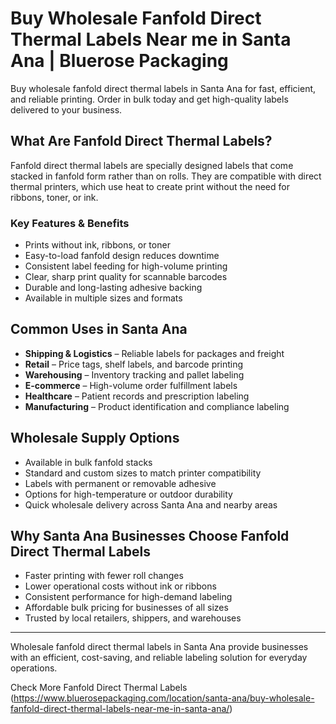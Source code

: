 # Buy Wholesale Fanfold Direct Thermal Labels Near me in Santa Ana | Bluerose Packaging

Buy wholesale fanfold direct thermal labels in Santa Ana for fast, efficient, and reliable printing. Order in bulk today and get high-quality labels delivered to your business.

## What Are Fanfold Direct Thermal Labels?

Fanfold direct thermal labels are specially designed labels that come stacked in fanfold form rather than on rolls. They are compatible with direct thermal printers, which use heat to create print without the need for ribbons, toner, or ink.

### Key Features & Benefits

- Prints without ink, ribbons, or toner  
- Easy-to-load fanfold design reduces downtime  
- Consistent label feeding for high-volume printing  
- Clear, sharp print quality for scannable barcodes  
- Durable and long-lasting adhesive backing  
- Available in multiple sizes and formats  

## Common Uses in Santa Ana

- **Shipping & Logistics** – Reliable labels for packages and freight  
- **Retail** – Price tags, shelf labels, and barcode printing  
- **Warehousing** – Inventory tracking and pallet labeling  
- **E-commerce** – High-volume order fulfillment labels  
- **Healthcare** – Patient records and prescription labeling  
- **Manufacturing** – Product identification and compliance labeling  

## Wholesale Supply Options

- Available in bulk fanfold stacks  
- Standard and custom sizes to match printer compatibility  
- Labels with permanent or removable adhesive  
- Options for high-temperature or outdoor durability  
- Quick wholesale delivery across Santa Ana and nearby areas  

## Why Santa Ana Businesses Choose Fanfold Direct Thermal Labels

- Faster printing with fewer roll changes  
- Lower operational costs without ink or ribbons  
- Consistent performance for high-demand labeling  
- Affordable bulk pricing for businesses of all sizes  
- Trusted by local retailers, shippers, and warehouses  

---

Wholesale fanfold direct thermal labels in Santa Ana provide businesses with an efficient, cost-saving, and reliable labeling solution for everyday operations.

Check More Fanfold Direct Thermal Labels (https://www.bluerosepackaging.com/location/santa-ana/buy-wholesale-fanfold-direct-thermal-labels-near-me-in-santa-ana/)
